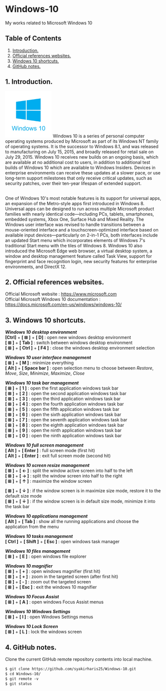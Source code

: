 # Windows-10
My works related to Microsoft Windows 10

## Table of Contents
1. [Introduction.](#introduction)
2. [Official references websites.](#references)
3. [Windows 10 shortcuts.](#shortcuts)
4. [GitHub notes.](#github)

<a name="introduction"></a>
## 1. Introduction.
<img src="windows-10.png" height="150"> 
Windows 10 is a series of personal computer operating systems produced by Microsoft as part of its Windows NT family of operating systems. It is the successor to Windows 8.1, and was released to manufacturing on July 15, 2015, and broadly released for retail sale on July 29, 2015. Windows 10 receives new builds on an ongoing basis, which are available at no additional cost to users, in addition to additional test builds of Windows 10 which are available to Windows Insiders. Devices in enterprise environments can receive these updates at a slower pace, or use long-term support milestones that only receive critical updates, such as security patches, over their ten-year lifespan of extended support. <br /><br />

One of Windows 10's most notable features is its support for universal apps, an expansion of the Metro-style apps first introduced in Windows 8. Universal apps can be designed to run across multiple Microsoft product families with nearly identical code‍—‌including PCs, tablets, smartphones, embedded systems, Xbox One, Surface Hub and Mixed Reality. The Windows user interface was revised to handle transitions between a mouse-oriented interface and a touchscreen-optimized interface based on available input devices‍—‌particularly on 2-in-1 PCs, both interfaces include an updated Start menu which incorporates elements of Windows 7's traditional Start menu with the tiles of Windows 8. Windows 10 also introduced the Microsoft Edge web browser, a virtual desktop system, a window and desktop management feature called Task View, support for fingerprint and face recognition login, new security features for enterprise environments, and DirectX 12.

<a name="references"></a>
## 2. Official references websites.
Official Microsoft website : https://www.microsoft.com <br />
Official Microsoft Windows 10 documentation : https://docs.microsoft.com/en-us/windows/windows-10/ <br />

<a name="shortcuts"></a>
## 3. Windows 10 shortcuts.

**_Windows 10 desktop environment_** <br />
**[Ctrl]** + **[ ⊞ ]** + **[ D]** : open new windows desktop environment <br />
**[ ⊞ ]** + **[ Tab ]** : switch between windows desktop environment <br />
**[ ⊞ ]** + **[ Ctrl ]** + **[ F4 ]** : close the windows desktop environment selection <br />

**_Windows 10 user interface management_** <br />
**[ ⊞ ]** + **[ M ]** : minimize everything <br />
**[ Alt ]** + **[ Space bar ]** : open selection menu to choose between _Restore_, _Move_, _Size_, _Minimize_, _Maximize_, _Close_ <br />

**_Windows 10 task bar management_** <br />
**[ ⊞ ]** + **[ 1 ]** : open the first application windows task bar <br />
**[ ⊞ ]** + **[ 2 ]** : open the second application windows task bar <br />
**[ ⊞ ]** + **[ 3 ]** : open the third application windows task bar <br />
**[ ⊞ ]** + **[ 4 ]** : open the fourth application windows task bar <br />
**[ ⊞ ]** + **[ 5 ]** : open the fifth application windows task bar <br />
**[ ⊞ ]** + **[ 6 ]** : open the sixth application windows task bar <br />
**[ ⊞ ]** + **[ 7 ]** : open the seventh application windows task bar <br />
**[ ⊞ ]** + **[ 8 ]** : open the eighth application windows task bar <br />
**[ ⊞ ]** + **[ 9 ]** : open the ninth application windows task bar <br />
**[ ⊞ ]** + **[ 0 ]** : open the ninth application windows task bar <br />

**_Windows 10 full screen management_** <br />
**[ Alt ]** + **[ Enter ]** : full screen mode (first hit) <br />
**[ Alt ]** + **[ Enter ]** : exit full screen mode (second hit) <br />

**_Windows 10 screen resize management_** <br />
**[ ⊞ ]** + **[ ← ]** : split the window active screen into half to the left <br />
**[ ⊞ ]** + **[ → ]** : split the window screen into half to the right <br />
**[ ⊞ ]** + **[ ↑ ]** : maximize the window screen <br />

**[ ⊞ ]** + **[ ↓ ]** : if the window screen is in maximize size mode, restore it to the default size mode <br />
**[ ⊞ ]** + **[ ↓ ]** : if the window screen is in default size mode, minimize it into the task bar <br />

**_Windows 10 applications management_** <br />
**[ Alt ]** + **[ Tab ]** : show all the running applications and choose the application from the menu 

**_Windows 10 tasks management_** <br />
**[ Ctrl ]** + **[ Shift ]** + **[ Esc ]** : open windows task manager <br />

**_Windows 10 files management_** <br />
**[ ⊞ ]** + **[ E ]** : open windows file explorer <br />

**_Windows 10 magnifier_** <br />
**[ ⊞ ]** + **[ + ]** : open windows magnifier (first hit) <br />
**[ ⊞ ]** + **[ + ]** : zoom in the targeted screen (after first hit) <br />
**[ ⊞ ]** + **[ - ]** : zoom out the targeted screen <br />
**[ ⊞ ]** + **[ Esc ]** : exit the windows 10 magnifier <br />

**_Windows 10 Focus Assist_** <br />
**[ ⊞ ]** + **[ A ]** : open windows Focus Assist menus <br />

**_Windows 10 Windows Settings_** <br />
**[ ⊞ ]** + **[ I ]** : open Windows Settings menus <br />

**_Windows 10 Lock Screen_** <br />
**[ ⊞ ]** + **[ L ]** : lock the windows screen <br />

<a name="github"></a>
## 4. GitHub notes.
Clone the current GitHub remote repository contents into local machine.
```
$ git clone https://github.com/syakirharis25/Windows-10.git
$ cd Windows-10/
$ git remote -v
$ git status
```
